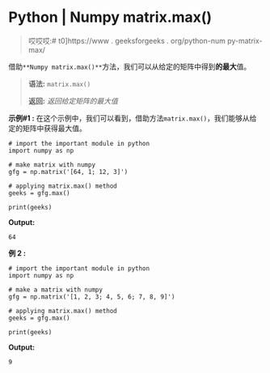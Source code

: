 # Python | Numpy matrix.max()

> 哎哎哎:# t0]https://www . geeksforgeeks . org/python-num py-matrix-max/

借助`**Numpy matrix.max()**`方法，我们可以从给定的矩阵中得到**的最大**值。

> **语法:** `matrix.max()`
> 
> **返回:** *返回给定矩阵的最大值*

**示例#1 :**
在这个示例中，我们可以看到，借助方法`matrix.max()`，我们能够从给定的矩阵中获得最大值。

```
# import the important module in python
import numpy as np

# make matrix with numpy
gfg = np.matrix('[64, 1; 12, 3]')

# applying matrix.max() method
geeks = gfg.max()

print(geeks)
```

**Output:**

```
64

```

**例 2 :**

```
# import the important module in python
import numpy as np

# make a matrix with numpy
gfg = np.matrix('[1, 2, 3; 4, 5, 6; 7, 8, 9]')

# applying matrix.max() method
geeks = gfg.max()

print(geeks)
```

**Output:**

```
9

```